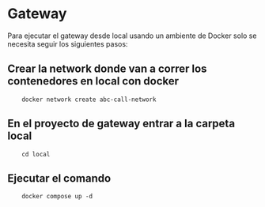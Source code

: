 # Gateway

Para ejecutar el gateway desde local usando un ambiente de Docker solo se necesita seguir los siguientes pasos:

## Crear la network donde van a correr los contenedores en local con docker
        docker network create abc-call-network

## En el proyecto de gateway entrar a la carpeta local
        cd local

## Ejecutar el comando
        docker compose up -d
        